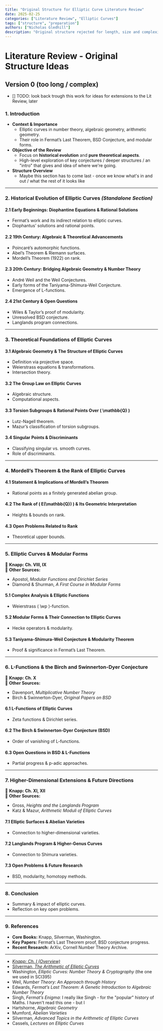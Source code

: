 ```yaml
---
title: "Original Structure for Elliptic Curve Literature Review"
date: 2025-02-25
categories: ["Literature Review", "Elliptic Curves"]
tags: ["structure", "preparation"]
authors: ["Nicholas Gledhill"]
description: "Original structure rejected for length, size and complexity."
---
```


# Literature Review - Original Structure Ideas

## Version 0 (too long / complex)

- [] TODO: look back trough this work for ideas for extensions to the Lit Review, later

### **1. Introduction**

- **Context & Importance**
  - Elliptic curves in number theory, algebraic geometry, arithmetic geometry.
  - Their role in Fermat’s Last Theorem, BSD Conjecture, and modular forms.
- **Objective of the Review**
  - Focus on **historical evolution** and **pure theoretical aspects**.
  - High-level exploration of key conjectures / deeper structures / an "intro" that gives and idea of where we're going.
- **Structure Overview**
  - Maybe this section has to come last - once we know what's in and out / what the rest of it looks like

---

### **2. Historical Evolution of Elliptic Curves** _(Standalone Section)_

#### **2.1 Early Beginnings: Diophantine Equations & Rational Solutions**

- Fermat’s work and its indirect relation to elliptic curves.
- Diophantus’ solutions and rational points.

#### **2.2 19th Century: Algebraic & Theoretical Advancements**

- Poincaré’s automorphic functions.
- Abel’s Theorem & Riemann surfaces.
- Mordell’s Theorem (1922) on rank.

#### **2.3 20th Century: Bridging Algebraic Geometry & Number Theory**

- André Weil and the Weil Conjectures.
- Early forms of the Taniyama-Shimura-Weil Conjecture.
- Emergence of L-functions.

#### **2.4 21st Century & Open Questions**

- Wiles & Taylor’s proof of modularity.
- Unresolved BSD conjecture.
- Langlands program connections.

---

### **3. Theoretical Foundations of Elliptic Curves**

#### **3.1 Algebraic Geometry & The Structure of Elliptic Curves**

- Definition via projective space.
- Weierstrass equations & transformations.
- Intersection theory.

#### **3.2 The Group Law on Elliptic Curves**

- Algebraic structure.
- Computational aspects.

#### **3.3 Torsion Subgroups & Rational Points Over \( \mathbb{Q} \)**

- Lutz-Nagell theorem.
- Mazur’s classification of torsion subgroups.

#### **3.4 Singular Points & Discriminants**

- Classifying singular vs. smooth curves.
- Role of discriminants.

---

### **4. Mordell’s Theorem & the Rank of Elliptic Curves**

#### **4.1 Statement & Implications of Mordell’s Theorem**

- Rational points as a finitely generated abelian group.

#### **4.2 The Rank of \( E(\mathbb{Q}) \) & Its Geometric Interpretation**

- Heights & bounds on rank.

#### **4.3 Open Problems Related to Rank**

- Theoretical upper bounds.

---

### **5. Elliptic Curves & Modular Forms**

📖 **Knapp: Ch. VIII, IX**  
📖 **Other Sources:**

- Apostol, _Modular Functions and Dirichlet Series_
- Diamond & Shurman, _A First Course in Modular Forms_

#### **5.1 Complex Analysis & Elliptic Functions**

- Weierstrass \( \wp \)-function.

#### **5.2 Modular Forms & Their Connection to Elliptic Curves**

- Hecke operators & modularity.

#### **5.3 Taniyama-Shimura-Weil Conjecture & Modularity Theorem**

- Proof & significance in Fermat’s Last Theorem.

---

### **6. L-Functions & the Birch and Swinnerton-Dyer Conjecture**

📖 **Knapp: Ch. X**  
📖 **Other Sources:**

- Davenport, _Multiplicative Number Theory_
- Birch & Swinnerton-Dyer, _Original Papers on BSD_

#### **6.1 L-Functions of Elliptic Curves**

- Zeta functions & Dirichlet series.

#### **6.2 The Birch & Swinnerton-Dyer Conjecture (BSD)**

- Order of vanishing of L-functions.

#### **6.3 Open Questions in BSD & L-Functions**

- Partial progress & p-adic approaches.

---

### **7. Higher-Dimensional Extensions & Future Directions**

📖 **Knapp: Ch. XI, XII**  
📖 **Other Sources:**

- Gross, _Heights and the Langlands Program_
- Katz & Mazur, _Arithmetic Moduli of Elliptic Curves_

#### **7.1 Elliptic Surfaces & Abelian Varieties**

- Connection to higher-dimensional varieties.

#### **7.2 Langlands Program & Higher-Genus Curves**

- Connection to Shimura varieties.

#### **7.3 Open Problems & Future Research**

- BSD, modularity, homotopy methods.

---

### **8. Conclusion**

- Summary & impact of elliptic curves.
- Reflection on key open problems.

---

### **9. References**

- **Core Books:** Knapp, Silverman, Washington.
- **Key Papers:** Fermat’s Last Theorem proof, BSD conjecture progress.
- **Recent Research:** ArXiv, Cornell Number Theory Archive.

---

- [_Knapp: Ch. I (Overview)_](https://press.princeton.edu/books/paperback/9780691085593/elliptic-curves?srsltid=AfmBOoqDruXF7EGCZ8mwpHW1GXKWUk8k6bYwc6QyTUwQ7MbyoUK6hAnH)
- [Silverman, _The Arithmetic of Elliptic Curves_](https://link.springer.com/book/10.1007/978-0-387-09494-6)
- Washington, _Elliptic Curves: Number Theory & Cryptography_ (the one we used in SCI395)
- Weil, _Number Theory: An Approach through History_
- Edwards, _Fermat’s Last Theorem: A Genetic Introduction to Algebraic Number Theory_
- Singh, _Fermat’s Enigma_: I really like Singh - for the "popular" history of Maths. I haven't read this one - but I
- Hartshorne, _Algebraic Geometry_
- Mumford, _Abelian Varieties_
- Silverman, _Advanced Topics in the Arithmetic of Elliptic Curves_
- Cassels, _Lectures on Elliptic Curves_
